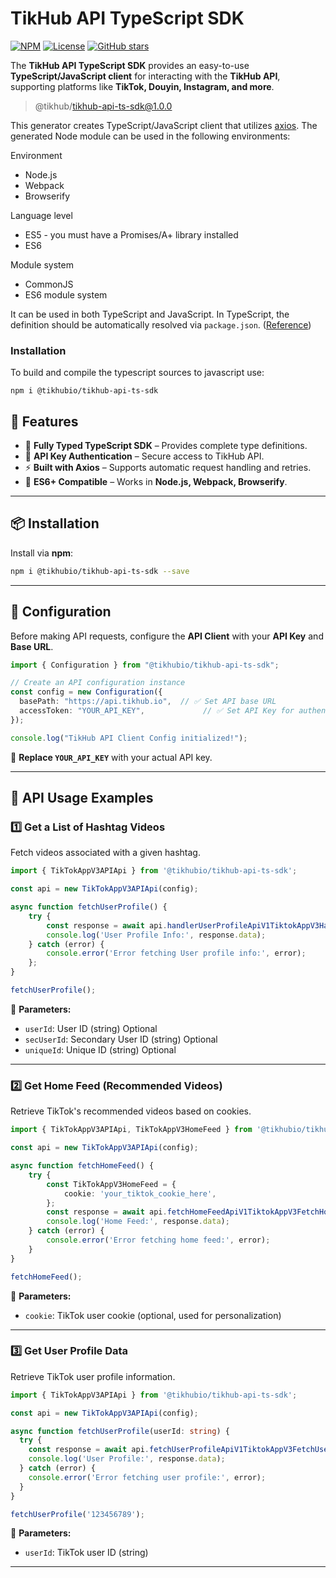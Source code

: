 # **TikHub API TypeScript SDK**

[![NPM](https://img.shields.io/npm/v/@tikhub/tikhub-api-ts-sdk)](https://www.npmjs.com/package/@tikhub/tikhub-api-ts-sdk)
[![License](https://img.shields.io/github/license/TikHub/TikHub-API-TypeScript-SDK)](https://github.com/TikHub/TikHub-API-TypeScript-SDK/blob/main/LICENSE)
[![GitHub stars](https://img.shields.io/github/stars/TikHub/TikHub-API-TypeScript-SDK)](https://github.com/TikHub/TikHub-API-TypeScript-SDK/stargazers)

The **TikHub API TypeScript SDK** provides an easy-to-use **TypeScript/JavaScript client** for interacting with the **TikHub API**, supporting platforms like **TikTok, Douyin, Instagram, and more**.

> @tikhub/tikhub-api-ts-sdk@1.0.0

This generator creates TypeScript/JavaScript client that utilizes [axios](https://github.com/axios/axios). The generated Node module can be used in the following environments:

Environment
* Node.js
* Webpack
* Browserify

Language level
* ES5 - you must have a Promises/A+ library installed
* ES6

Module system
* CommonJS
* ES6 module system

It can be used in both TypeScript and JavaScript. In TypeScript, the definition should be automatically resolved via `package.json`. ([Reference](http://www.typescriptlang.org/docs/handbook/typings-for-npm-packages.html))

### Installation

To build and compile the typescript sources to javascript use:
```
npm i @tikhubio/tikhub-api-ts-sdk
```

## **🌟 Features**

- 🚀 **Fully Typed TypeScript SDK** – Provides complete type definitions.
- 🔑 **API Key Authentication** – Secure access to TikHub API.
- ⚡ **Built with Axios** – Supports automatic request handling and retries.
- 🎯 **ES6+ Compatible** – Works in **Node.js, Webpack, Browserify**.

---

## **📦 Installation**

Install via **npm**:

```sh
npm i @tikhubio/tikhub-api-ts-sdk --save
```

---

## **🔧 Configuration**

Before making API requests, configure the **API Client** with your **API Key** and ​**Base URL**​.

```ts
import { Configuration } from "@tikhubio/tikhub-api-ts-sdk";

// Create an API configuration instance
const config = new Configuration({
  basePath: "https://api.tikhub.io",  // ✅ Set API base URL
  accessToken: "YOUR_API_KEY",             // ✅ Set API Key for authentication
});

console.log("TikHub API Client Config initialized!");
```

📌 **Replace `YOUR_API_KEY`** with your actual API key.

---

## **📌 API Usage Examples**

### 1️⃣ **Get a List of Hashtag Videos**

Fetch videos associated with a given hashtag.

```typescript
import { TikTokAppV3APIApi } from '@tikhubio/tikhub-api-ts-sdk';

const api = new TikTokAppV3APIApi(config);

async function fetchUserProfile() {
    try {
        const response = await api.handlerUserProfileApiV1TiktokAppV3HandlerUserProfileGet_52('', 'MS4wLjABAAAAv7iSuuXDJGDvJkmH_vz1qkDZYo1apxgzaxdBSeIuPiM', '', '');
        console.log('User Profile Info:', response.data);
    } catch (error) {
        console.error('Error fetching User profile info:', error);
    };
}

fetchUserProfile();
```

🔹 **Parameters:**

* `userId`: User ID (string) Optional
* `secUserId`: Secondary User ID (string) Optional
* `uniqueId`: Unique ID (string) Optional

---

### 2️⃣ **Get Home Feed (Recommended Videos)**

Retrieve TikTok's recommended videos based on cookies.

```typescript
import { TikTokAppV3APIApi, TikTokAppV3HomeFeed } from '@tikhubio/tikhub-api-ts-sdk';

const api = new TikTokAppV3APIApi(config);

async function fetchHomeFeed() {
    try {
        const TikTokAppV3HomeFeed = {
            cookie: 'your_tiktok_cookie_here',
        };
        const response = await api.fetchHomeFeedApiV1TiktokAppV3FetchHomeFeedPost(TikTokAppV3HomeFeed);
        console.log('Home Feed:', response.data);
    } catch (error) {
        console.error('Error fetching home feed:', error);
    }
}

fetchHomeFeed();
```

🔹 **Parameters:**

* `cookie`: TikTok user cookie (optional, used for personalization)

---

### 3️⃣ **Get User Profile Data**

Retrieve TikTok user profile information.

```typescript
import { TikTokAppV3APIApi } from '@tikhubio/tikhub-api-ts-sdk';

const api = new TikTokAppV3APIApi(config);

async function fetchUserProfile(userId: string) {
  try {
    const response = await api.fetchUserProfileApiV1TiktokAppV3FetchUserProfileGet(userId);
    console.log('User Profile:', response.data);
  } catch (error) {
    console.error('Error fetching user profile:', error);
  }
}

fetchUserProfile('123456789');
```

🔹 **Parameters:**

* `userId`: TikTok user ID (string)

----


